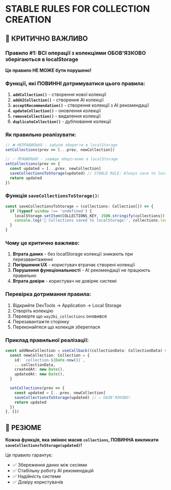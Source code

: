 # STABLE RULES FOR COLLECTION CREATION

## 🚨 КРИТИЧНО ВАЖЛИВО

### Правило #1: ВСІ операції з колекціями ОБОВ'ЯЗКОВО зберігаються в localStorage

**Це правило НЕ МОЖЕ бути порушено!**

### Функції, які ПОВИННІ дотримуватися цього правила:

1. **`addCollection()`** - створення нової колекції
2. **`addAICollection()`** - створення AI колекції  
3. **`acceptRecommendation()`** - створення колекції з AI рекомендації
4. **`updateCollection()`** - оновлення колекції
5. **`removeCollection()`** - видалення колекції
6. **`duplicateCollection()`** - дублювання колекції

### Як правильно реалізувати:

```typescript
// ❌ НЕПРАВИЛЬНО - забули зберегти в localStorage
setCollections(prev => [...prev, newCollection])

// ✅ ПРАВИЛЬНО - завжди зберігаємо в localStorage
setCollections(prev => {
  const updated = [...prev, newCollection]
  saveCollectionsToStorage(updated) // STABLE RULE: Always save to localStorage
  return updated
})
```

### Функція `saveCollectionsToStorage()`:

```typescript
const saveCollectionsToStorage = (collections: Collection[]) => {
  if (typeof window !== 'undefined') {
    localStorage.setItem(COLLECTIONS_KEY, JSON.stringify(collections))
    console.log('💾 Collections saved to localStorage:', collections.length, 'collections')
  }
}
```

### Чому це критично важливо:

1. **Втрата даних** - без localStorage колекції зникають при перезавантаженні
2. **Погіршення UX** - користувач втрачає створені колекції
3. **Порушення функціональності** - AI рекомендації не працюють правильно
4. **Втрата довіри** - користувач не довіряє системі

### Перевірка дотримання правила:

1. Відкрийте DevTools → Application → Local Storage
2. Створіть колекцію
3. Перевірте що `way2bi_collections` оновився
4. Перезавантажте сторінку
5. Переконайтеся що колекція збереглася

### Приклад правильної реалізації:

```typescript
const addNewCollection = useCallback((collectionData: CollectionData) => {
  const newCollection: Collection = {
    id: `collection-${Date.now()}`,
    ...collectionData,
    createdAt: new Date(),
    updatedAt: new Date(),
  }

  setCollections(prev => {
    const updated = [...prev, newCollection]
    saveCollectionsToStorage(updated) // ← ОБОВ'ЯЗКОВО!
    return updated
  })
}, [])
```

## 🎯 РЕЗЮМЕ

**Кожна функція, яка змінює масив `collections`, ПОВИННА викликати `saveCollectionsToStorage(updated)`!**

Це правило гарантує:
- ✅ Збереження даних між сесіями
- ✅ Стабільну роботу AI рекомендацій  
- ✅ Надійність системи
- ✅ Довіру користувачів





